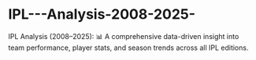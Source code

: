 # IPL---Analysis-2008-2025-
IPL Analysis (2008–2025): 📊 A comprehensive data-driven insight into team performance, player stats, and season trends across all IPL editions.
